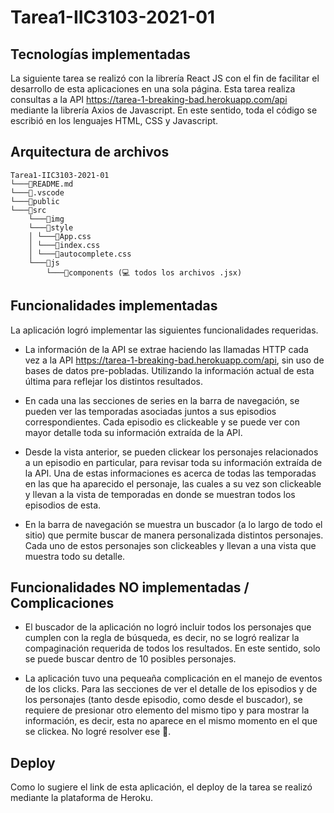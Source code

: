 # Tarea1-IIC3103-2021-01

## Tecnologías implementadas

La siguiente tarea se realizó con la librería React JS con el fin de facilitar el desarrollo de esta aplicaciones en una sola página. Esta tarea realiza consultas a la API https://tarea-1-breaking-bad.herokuapp.com/api mediante la librería Axios de Javascript. En este sentido, toda el código se escribió en los lenguajes HTML, CSS y Javascript.

## Arquitectura de archivos

```
Tarea1-IIC3103-2021-01
└───📑README.md
└───📂.vscode
└───📂public
└───📂src
    └───📂img
    └───📂style
    │ └───🎨App.css
    │ └───🎨index.css
    │ └───🎨autocomplete.css
    └───📂js
        └───📂components (💻 todos los archivos .jsx)
```

## Funcionalidades implementadas

La aplicación logró implementar las siguientes funcionalidades requeridas.

- La información de la API se extrae haciendo las llamadas HTTP cada vez a la API https://tarea-1-breaking-bad.herokuapp.com/api, sin uso de bases de datos pre-pobladas. Utilizando la información actual de esta última para reflejar los distintos resultados.

- En cada una las secciones de series en la barra de navegación, se pueden ver las temporadas asociadas juntos a sus episodios correspondientes. Cada episodio es clickeable y se puede ver con mayor detalle toda su información extraída de la API.

- Desde la vista anterior, se pueden clickear los personajes relacionados a un episodio en particular, para revisar toda su información extraída de la API. Una de estas informaciones es acerca de todas las temporadas en las que ha aparecido el personaje, las cuales a su vez son clickeable y llevan a la vista de temporadas en donde se muestran todos los episodios de esta.

- En la barra de navegación se muestra un buscador (a lo largo de todo el sitio) que permite buscar de manera personalizada distintos personajes. Cada uno de estos personajes son clickeables y llevan a una vista que muestra todo su detalle.

## Funcionalidades NO implementadas / Complicaciones

- El buscador de la aplicación no logró incluir todos los personajes que cumplen con la regla de búsqueda, es decir, no se logró realizar la compaginación requerida de todos los resultados. En este sentido, solo se puede buscar dentro de 10 posibles personajes.

- La aplicación tuvo una pequeaña complicación en el manejo de eventos de los clicks. Para las secciones de ver el detalle de los episodios y de los personajes (tanto desde episodio, como desde el buscador), se requiere de presionar otro elemento del mismo tipo y para mostrar la información, es decir, esta no aparece en el mismo momento en el que se clickea. No logré resolver ese :bug:.

## Deploy

Como lo sugiere el link de esta aplicación, el deploy de la tarea se realizó mediante la plataforma de Heroku.
